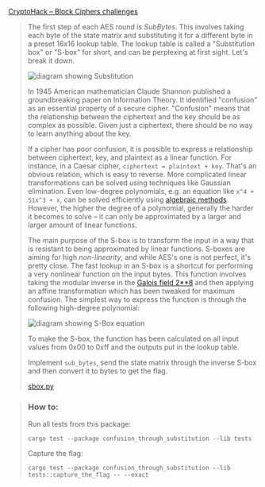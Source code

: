 [CryptoHack – Block Ciphers challenges](https://cryptohack.org/challenges/aes/)

> The first step of each AES round is _SubBytes_. This involves taking each byte of the state matrix and substituting it for a different byte in a preset 16x16 lookup table. The lookup table is called a "Substitution box" or "S-box" for short, and can be perplexing at first sight. Let's break it down.
>
> ![diagram showing Substitution](https://cryptohack.org/static/img/aes/Substitution.png)
>
> In 1945 American mathematician Claude Shannon published a groundbreaking paper on Information Theory. It identified "confusion" as an essential property of a secure cipher. "Confusion" means that the relationship between the ciphertext and the key should be as complex as possible. Given just a ciphertext, there should be no way to learn anything about the key.
>
> If a cipher has poor confusion, it is possible to express a relationship between ciphertext, key, and plaintext as a linear function. For instance, in a Caesar cipher, `ciphertext = plaintext + key`. That's an obvious relation, which is easy to reverse. More complicated linear transformations can be solved using techniques like Gaussian elimination. Even low-degree polynomials, e.g. an equation like `x^4 + 51x^3 + x`, can be solved efficiently using [algebraic methods](https://math.stackexchange.com/a/1078515). However, the higher the degree of a polynomial, generally the harder it becomes to solve – it can only be approximated by a larger and larger amount of linear functions.
>
> The main purpose of the S-box is to transform the input in a way that is resistant to being approximated by linear functions. S-boxes are aiming for high _non-linearity_, and while AES's one is not perfect, it's pretty close. The fast lookup in an S-box is a shortcut for performing a very nonlinear function on the input bytes. This function involves taking the modular inverse in the [Galois field 2\*\*8](https://www.samiam.org/galois.html) and then applying an affine transformation which has been tweaked for maximum confusion. The simplest way to express the function is through the following high-degree polynomial:
>
> ![diagram showing S-Box equation](https://cryptohack.org/static/img/aes/SBoxEq.png)
>
> To make the S-box, the function has been calculated on all input values from 0x00 to 0xff and the outputs put in the lookup table.
>
> Implement `sub_bytes`, send the state matrix through the inverse S-box and then convert it to bytes to get the flag.
>
> [sbox.py](https://cryptohack.org/static/challenges/sbox_8fc04ffb95faf5a5e6959195d5e2d94e.py)

> ### How to:
> Run all tests from this package:
>
>     cargo test --package confusion_through_substitution --lib tests
>
> Capture the flag:
>
>     cargo test --package confusion_through_substitution --lib tests::capture_the_flag -- --exact
